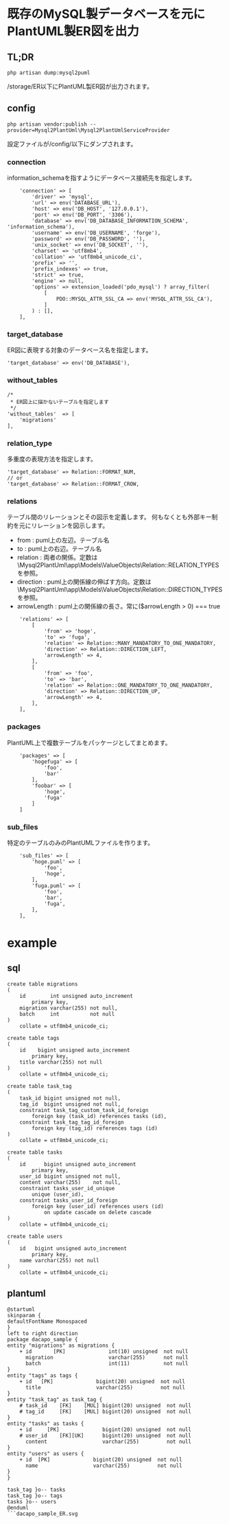# 既存のMySQL製データベースを元にPlantUML製ER図を出力
## TL;DR
```
php artisan dump:mysql2puml
```
/storage/ER以下にPlantUML製ER図が出力されます。

## config
```
php artisan vendor:publish --provider=Mysql2PlantUml\Mysql2PlantUmlServiceProvider
```
設定ファイルが/config/以下にダンプされます。
### connection
information_schemaを指すようにデータベース接続先を指定します。
```
    'connection' => [
        'driver' => 'mysql',
        'url' => env('DATABASE_URL'),
        'host' => env('DB_HOST', '127.0.0.1'),
        'port' => env('DB_PORT', '3306'),
        'database' => env('DB_DATABASE_INFORMATION_SCHEMA', 'information_schema'),
        'username' => env('DB_USERNAME', 'forge'),
        'password' => env('DB_PASSWORD', ''),
        'unix_socket' => env('DB_SOCKET', ''),
        'charset' => 'utf8mb4',
        'collation' => 'utf8mb4_unicode_ci',
        'prefix' => '',
        'prefix_indexes' => true,
        'strict' => true,
        'engine' => null,
        'options' => extension_loaded('pdo_mysql') ? array_filter(
            [
                PDO::MYSQL_ATTR_SSL_CA => env('MYSQL_ATTR_SSL_CA'),
            ]
        ) : [],
    ],
```
### target_database
ER図に表現する対象のデータベース名を指定します。
```
'target_database' => env('DB_DATABASE'),
```
### without_tables
```
/*
 * ER図上に描かないテーブルを指定します
 */
'without_tables'  => [
    'migrations'
],
```
### relation_type
多重度の表現方法を指定します。
```
'target_database' => Relation::FORMAT_NUM,
// or
'target_database' => Relation::FORMAT_CROW,
```
### relations
テーブル間のリレーションとその図示を定義します。
何もなくとも外部キー制約を元にリレーションを図示します。
 - from : puml上の左辺。テーブル名
 - to : puml上の右辺。テーブル名
 - relation : 両者の関係。定数は\Mysql2PlantUml\app\Models\ValueObjects\Relation::RELATION_TYPESを参照。
 - direction : puml上の関係線の伸ばす方向。定数は\Mysql2PlantUml\app\Models\ValueObjects\Relation::DIRECTION_TYPESを参照。
 - arrowLength : puml上の関係線の長さ。常に($arrowLength > 0) === true
```
    'relations' => [
        [
            'from' => 'hoge',
            'to' => 'fuga',
            'relation' => Relation::MANY_MANDATORY_TO_ONE_MANDATORY,
            'direction' => Relation::DIRECTION_LEFT,
            'arrowLength' => 4,
        ],
        [
            'from' => 'foo',
            'to' => 'bar',
            'relation' => Relation::ONE_MANDATORY_TO_ONE_MANDATORY,
            'direction' => Relation::DIRECTION_UP,
            'arrowLength' => 4,
        ],
    ],
```
### packages
PlantUML上で複数テーブルをパッケージとしてまとめます。
```
    'packages' => [
        'hogefuga' => [
            'foo',
            'bar'
        ],
        'foobar' => [
            'hoge',
            'fuga'
        ]
    ]
```
### sub_files
特定のテーブルのみのPlantUMLファイルを作ります。
```
    'sub_files' => [
        'hoge.puml' => [
            'foo',
            'hoge',
        ],
        'fuga.puml' => [
            'foo',
            'bar',
            'fuga',
        ],
    ],
```
# example
## sql
```
create table migrations
(
    id        int unsigned auto_increment
        primary key,
    migration varchar(255) not null,
    batch     int          not null
)
    collate = utf8mb4_unicode_ci;

create table tags
(
    id    bigint unsigned auto_increment
        primary key,
    title varchar(255) not null
)
    collate = utf8mb4_unicode_ci;

create table task_tag
(
    task_id bigint unsigned not null,
    tag_id  bigint unsigned not null,
    constraint task_tag_custom_task_id_foreign
        foreign key (task_id) references tasks (id),
    constraint task_tag_tag_id_foreign
        foreign key (tag_id) references tags (id)
)
    collate = utf8mb4_unicode_ci;

create table tasks
(
    id      bigint unsigned auto_increment
        primary key,
    user_id bigint unsigned not null,
    content varchar(255)    not null,
    constraint tasks_user_id_unique
        unique (user_id),
    constraint tasks_user_id_foreign
        foreign key (user_id) references users (id)
            on update cascade on delete cascade
)
    collate = utf8mb4_unicode_ci;

create table users
(
    id   bigint unsigned auto_increment
        primary key,
    name varchar(255) not null
)
    collate = utf8mb4_unicode_ci;
```

## plantuml
```
@startuml
skinparam {
defaultFontName Monospaced
}
left to right direction
package dacapo_sample {
entity "migrations" as migrations {
    + id       [PK]              int(10) unsigned  not null 
      migration                  varchar(255)      not null 
      batch                      int(11)           not null 
}
entity "tags" as tags {
    + id   [PK]              bigint(20) unsigned  not null 
      title                  varchar(255)         not null 
}
entity "task_tag" as task_tag {
    # task_id    [FK]    [MUL] bigint(20) unsigned  not null 
    # tag_id     [FK]    [MUL] bigint(20) unsigned  not null 
}
entity "tasks" as tasks {
    + id     [PK]              bigint(20) unsigned  not null 
    # user_id    [FK][UK]      bigint(20) unsigned  not null 
      content                  varchar(255)         not null 
}
entity "users" as users {
    + id  [PK]              bigint(20) unsigned  not null 
      name                  varchar(255)         not null 
}
}

task_tag }o-- tasks
task_tag }o-- tags
tasks }o-- users
@enduml
```dacapo_sample_ER.svg
```
